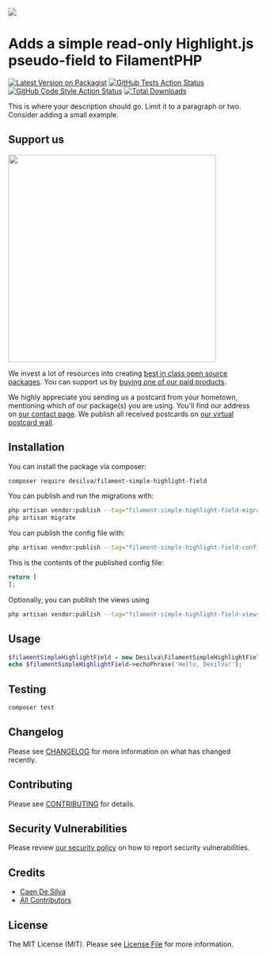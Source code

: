 
[<img src="https://github-ads.s3.eu-central-1.amazonaws.com/support-ukraine.svg?t=1" />](https://supportukrainenow.org)

# Adds a simple read-only Highlight.js pseudo-field to FilamentPHP

[![Latest Version on Packagist](https://img.shields.io/packagist/v/desilva/filament-simple-highlight-field.svg?style=flat-square)](https://packagist.org/packages/desilva/filament-simple-highlight-field)
[![GitHub Tests Action Status](https://img.shields.io/github/workflow/status/desilva/filament-simple-highlight-field/run-tests?label=tests)](https://github.com/desilva/filament-simple-highlight-field/actions?query=workflow%3Arun-tests+branch%3Amain)
[![GitHub Code Style Action Status](https://img.shields.io/github/workflow/status/desilva/filament-simple-highlight-field/Fix%20PHP%20code%20style%20issues?label=code%20style)](https://github.com/desilva/filament-simple-highlight-field/actions?query=workflow%3A"Fix+PHP+code+style+issues"+branch%3Amain)
[![Total Downloads](https://img.shields.io/packagist/dt/desilva/filament-simple-highlight-field.svg?style=flat-square)](https://packagist.org/packages/desilva/filament-simple-highlight-field)

This is where your description should go. Limit it to a paragraph or two. Consider adding a small example.

## Support us

[<img src="https://github-ads.s3.eu-central-1.amazonaws.com/filament-simple-highlight-field.jpg?t=1" width="419px" />](https://spatie.be/github-ad-click/filament-simple-highlight-field)

We invest a lot of resources into creating [best in class open source packages](https://spatie.be/open-source). You can support us by [buying one of our paid products](https://spatie.be/open-source/support-us).

We highly appreciate you sending us a postcard from your hometown, mentioning which of our package(s) you are using. You'll find our address on [our contact page](https://spatie.be/about-us). We publish all received postcards on [our virtual postcard wall](https://spatie.be/open-source/postcards).

## Installation

You can install the package via composer:

```bash
composer require desilva/filament-simple-highlight-field
```

You can publish and run the migrations with:

```bash
php artisan vendor:publish --tag="filament-simple-highlight-field-migrations"
php artisan migrate
```

You can publish the config file with:

```bash
php artisan vendor:publish --tag="filament-simple-highlight-field-config"
```

This is the contents of the published config file:

```php
return [
];
```

Optionally, you can publish the views using

```bash
php artisan vendor:publish --tag="filament-simple-highlight-field-views"
```

## Usage

```php
$filamentSimpleHighlightField = new Desilva\FilamentSimpleHighlightField();
echo $filamentSimpleHighlightField->echoPhrase('Hello, Desilva!');
```

## Testing

```bash
composer test
```

## Changelog

Please see [CHANGELOG](CHANGELOG.md) for more information on what has changed recently.

## Contributing

Please see [CONTRIBUTING](CONTRIBUTING.md) for details.

## Security Vulnerabilities

Please review [our security policy](../../security/policy) on how to report security vulnerabilities.

## Credits

- [Caen De Silva](https://github.com/caendesilva)
- [All Contributors](../../contributors)

## License

The MIT License (MIT). Please see [License File](LICENSE.md) for more information.
